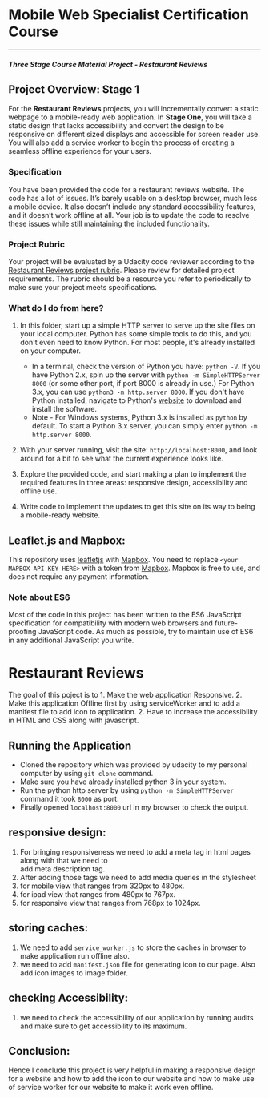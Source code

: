 # Mobile Web Specialist Certification Course

* * *

#### _Three Stage Course Material Project - Restaurant Reviews_

## Project Overview: Stage 1

For the **Restaurant Reviews** projects, you will incrementally convert a static webpage to a mobile-ready web application. In **Stage One**, you will take a static design that lacks accessibility and convert the design to be responsive on different sized displays and accessible for screen reader use. You will also add a service worker to begin the process of creating a seamless offline experience for your users.

### Specification

You have been provided the code for a restaurant reviews website. The code has a lot of issues. It’s barely usable on a desktop browser, much less a mobile device. It also doesn’t include any standard accessibility features, and it doesn’t work offline at all. Your job is to update the code to resolve these issues while still maintaining the included functionality.

### Project Rubric

Your project will be evaluated by a Udacity code reviewer according to the [Restaurant Reviews project rubric](https://review.udacity.com/#!/rubrics/1090/view). Please review for detailed project requirements. The rubric should be a resource you refer to periodically to make sure your project meets specifications.

### What do I do from here?

1.  In this folder, start up a simple HTTP server to serve up the site files on your local computer. Python has some simple tools to do this, and you don't even need to know Python. For most people, it's already installed on your computer.

    -   In a terminal, check the version of Python you have: `python -V`. If you have Python 2.x, spin up the server with `python -m SimpleHTTPServer 8000` (or some other port, if port 8000 is already in use.) For Python 3.x, you can use `python3 -m http.server 8000`. If you don't have Python installed, navigate to Python's [website](https://www.python.org/) to download and install the software.
    -   Note -  For Windows systems, Python 3.x is installed as `python` by default. To start a Python 3.x server, you can simply enter `python -m http.server 8000`.

2.  With your server running, visit the site: `http://localhost:8000`, and look around for a bit to see what the current experience looks like.
3.  Explore the provided code, and start making a plan to implement the required features in three areas: responsive design, accessibility and offline use.
4.  Write code to implement the updates to get this site on its way to being a mobile-ready website.

## Leaflet.js and Mapbox:

This repository uses [leafletjs](https://leafletjs.com/) with [Mapbox](https://www.mapbox.com/). You need to replace `<your MAPBOX API KEY HERE>` with a token from [Mapbox](https://www.mapbox.com/). Mapbox is free to use, and does not require any payment information.

### Note about ES6

Most of the code in this project has been written to the ES6 JavaScript specification for compatibility with modern web browsers and future-proofing JavaScript code. As much as possible, try to maintain use of ES6 in any additional JavaScript you write.

# Restaurant Reviews

The goal of this poject is to
	1. Make the web application Responsive.
  2. Make this application Offline first by using serviceWorker and to add a manifest file to add icon to application.
	2. Have to increase the accessibility in HTML and CSS along with javascript.

## Running the Application

+ Cloned the repository which was provided by udacity to my personal computer by using `git clone` command.
+ Make sure you have already installed  python 3 in your system.
+ Run the python http server by using `python -m SimpleHTTPServer` command it took `8000` as port.
+ Finally opened `localhost:8000` url in my browser to check the output.


## responsive design:

1.  For bringing responsiveness we need to add a meta tag in html pages along with that we need to  
    add meta description tag.
2.  After adding those tags we need to add media queries in the stylesheet
3.  for mobile view that ranges from 320px to 480px.
4.  for ipad view that ranges from  480px to 767px.
5.  for responsive view that ranges from 768px to 1024px.

## storing caches:

1.  We need to add `service_worker.js` to store the caches in browser to make application run offline also.
2.  we need to add `manifest.json` file for generating icon to our page. Also add icon images to image folder.

## checking Accessibility:

1. we need to check the accessibility of our application by running audits and make sure to get accessibility to its maximum.

## Conclusion:

Hence I conclude this project is very helpful in making a responsive design for a website and how to add the icon to our website and how to make use of service worker for our website to make it work even offline.
